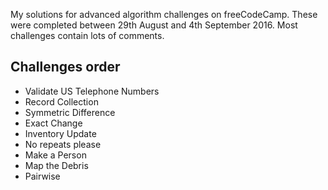 My solutions for advanced algorithm challenges on freeCodeCamp.
These were completed between 29th August and 4th September 2016.
Most challenges contain lots of comments.

## Challenges order

- Validate US Telephone Numbers
- Record Collection
- Symmetric Difference
- Exact Change
- Inventory Update
- No repeats please
- Make a Person
- Map the Debris
- Pairwise